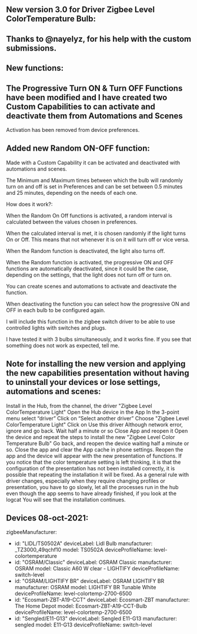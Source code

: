 ## New version 3.0 for Driver Zigbee Level ColorTemperature Bulb:

## Thanks to @nayelyz, for his help with the custom submissions.

## New functions:

## The Progressive Turn ON & Turn OFF Functions have been modified and I have created two Custom Capabilities to can activate and deactivate them from Automations and Scenes
Activation has been removed from device preferences.

## Added new Random ON-OFF function:

Made with a Custom Capability it can be activated and deactivated with automations and scenes.

The Minimum and Maximum times between which the bulb will randomly turn on and off is set in Preferences and can be set between 0.5 minutes and 25 minutes, depending on the needs of each one.

How does it work?:

When the Random On Off functions is activated, a random interval is calculated between the values ​​chosen in preferences.

When the calculated interval is met, it is chosen randomly if the light turns On or Off. This means that not whenever it is on it will turn off or vice versa.

When the Random function is deactivated, the light also turns off.

When the Random function is activated, the progressive ON and OFF functions are automatically deactivated, since it could be the case, depending on the settings, that the light does not turn off or turn on.

You can create scenes and automations to activate and deactivate the function.

When deactivating the function you can select how the progressive ON and OFF in each bulb to be configured again.

I will include this function in the zigbee switch driver to be able to use controlled lights with switches and plugs.

I have tested it with 3 bulbs simultaneously, and it works fine.
If you see that something does not work as expected, tell me.

## Note for installing the new version and applying the new capabilities presentation without having to uninstall your devices or lose settings, automations and scenes:

Install in the Hub, from the channel, the driver "Zigbee Level ColorTemperature Light"
Open the Hub device in the App
In the 3-point menu select “driver”
Click on “Select another driver”
Choose "Zigbee Level ColorTemperature Light"
Click on Use this driver
Although network error, ignore and go back. Wait half a minute or so
Close App and reopen it
Open the device and repeat the steps to install the new "Zigbee Level Color Temperature Bulb"
Go back, and reopen the device waiting half a minute or so.
Close the app and clear the App cache in phone settings.
Reopen the app and the device will appear with the new presentation of functions.
If you notice that the color temperature setting is left thinking, it is that the configuration of the presentation has not been installed correctly, it is possible that repeating the installation it will be fixed.
As a general rule with driver changes, especially when they require changing profiles or presentation, you have to go slowly, let all the processes run in the hub even though the app seems to have already finished, if you look at the logcat You will see that the installation continues.


## Devices 08-oct-2021:

zigbeeManufacturer:
  - id: "LIDL/TS0502A"
    deviceLabel: Lidl Bulb
    manufacturer: _TZ3000_49qchf10
    model: TS0502A
    deviceProfileName: level-colortemperature
  - id: "OSRAM/Classic"
    deviceLabel: OSRAM Classic
    manufacturer: OSRAM
    model: Classic A60 W clear - LIGHTIFY
    deviceProfileName: switch-level
  - id: "OSRAM/LIGHTIFY BR"
    deviceLabel: OSRAM LIGHTIFY BR
    manufacturer: OSRAM
    model: LIGHTIFY BR Tunable White
    deviceProfileName: level-colortemp-2700-6500
  - id: "Ecosmart-ZBT-A19-CCT"
    deviceLabel: Ecosmart-ZBT
    manufacturer: The Home Depot
    model: Ecosmart-ZBT-A19-CCT-Bulb
    deviceProfileName: level-colortemp-2700-6500
  - id: "Sengled/E11-G13"
    deviceLabel: Sengled E11-G13
    manufacturer: sengled
    model: E11-G13
    deviceProfileName: switch-level
